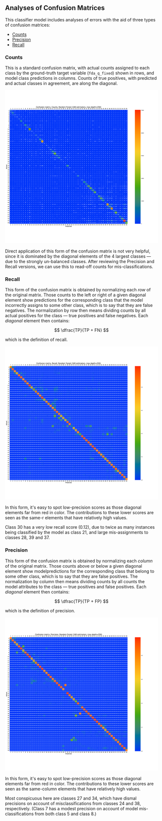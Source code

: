 ## Analyses of Confusion Matrices

This classifier model includes analyses of errors with the aid of three types of confusion matrices:

* [Counts](#Counts)
* [Precision](#Precision)
* [Recall](#Recall)

### Counts

This is a standard confusion matrix, with actual counts assigned to each class by the ground-truth target variable (`fda_q_fixed`) shown in rows, and model class predictions in columns.
Counts of true positives, with predicted and actual classes in agreement, are along the diagonal.

![Counts Confusion Matrix, Random Forest (160 estimators, maximum depth 250)](ConfusionMatrixCountsRandomForest160EstimatorsMaxDepth-250.png "Counts Confusion Matrix, Random Forest (160 estimators, maximum depth 250)")

Direct application of this form of the confusion matrix is not very helpful, since it is dominated by the diagonal elements of the 4 largest classes &mdash; due to the strongly un-balanced classes.
After reviewing the Precision and Recall versions, we can use this to read-off counts for mis-classifications.


### Recall

This form of the confusion matrix is obtained by normalizing each *row* of the original matrix.
Those counts to the left or right of a given diagonal element show predictions for the corresponding class that the model incorrectly assigns to some other class, which is to say that they are false negatives.
The normalization by row then means dividing counts by all actual positives for the class &mdash; true positives and false negatives.
Each *diagonal* element then contains:

$$ \dfrac{TP}{TP + FN} $$

which is the definition of recall.

![Recall Confusion Matrix, Random Forest (160 estimators, maximum depth 250)](ConfusionMatrixRecallRandomForest160EstimatorsMaxDepth-250.png "Recall Confusion Matrix, Random Forest (160 estimators, maximum depth 250)")

In this form, it's easy to spot low-precision scores as those diagonal elements far from red in color.
The contributions to these lower scores are seen as the same-r elements that have relatively high values.

Class 30 has a very low recall score (0.12), due to twice as many instances being classified by the model as class 21, and large mis-assignments to classes 28, 39 and 37.

### Precision

This form of the confusion matrix is obtained by normalizing each *column* of the original matrix.
Those counts above or below a given diagonal element show modelpredictions for the corresponding class that belong to some other class, which is to say that they are false positives.
The normalization by column then means dividing counts by all counts the model attributes to the class &mdash; true positives and false positives.
Each *diagonal* element then contains:

$$ \dfrac{TP}{TP + FP} $$

which is the definition of precision.

![Precision Confusion Matrix, Random Forest (160 estimators, maximum depth 250)](ConfusionMatrixPrecisionRandomForest160EstimatorsMaxDepth-250.png "Precision Confusion Matrix, Random Forest (160 estimators, maximum depth 250)")

In this form, it's easy to spot low-precision scores as those diagonal elements far from red in color.
The contributions to these lower scores are seen as the same-column elements that have relatively high values.

Most conspicuous here are classes 27 and 34, which have dismal precisions on account of misclassifications from classes 24 and 38, respectively.
(Class 7 has a modest precision on account of model mis-classifications from both class 5 and class 8.)

